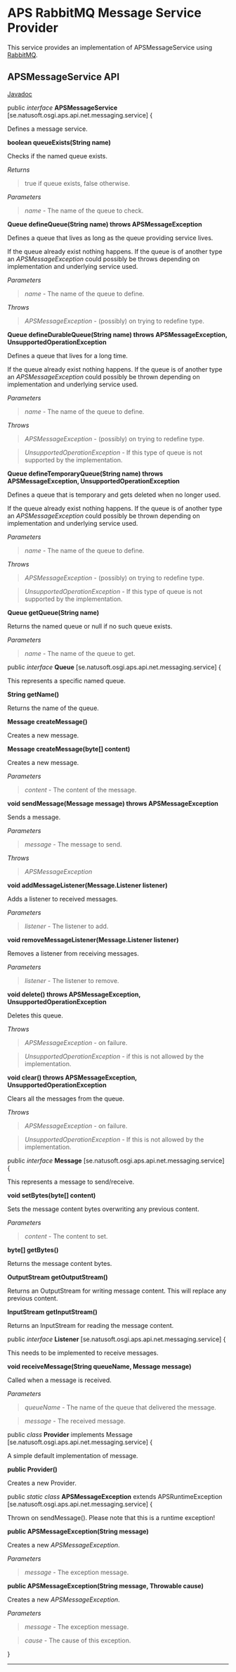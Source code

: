# APS RabbitMQ Message Service Provider

This service provides an implementation of APSMessageService using [RabbitMQ](http://www.rabbitmq.com/).

## APSMessageService API

[Javadoc](http://apidoc.natusoft.se/APS/se/natusoft/osgi/aps/api/net/messaging/service/APSMessageService.html)

public _interface_ __APSMessageService__   [se.natusoft.osgi.aps.api.net.messaging.service] {

Defines a message service.

__boolean queueExists(String name)__

Checks if the named queue exists.

_Returns_

> true if queue exists, false otherwise.

_Parameters_

> _name_ - The name of the queue to check. 

__Queue defineQueue(String name) throws APSMessageException__

Defines a queue that lives as long as the queue providing service lives.

If the queue already exist nothing happens. If the queue is of another type an _APSMessageException_ could possibly be throws depending on implementation and underlying service used.

_Parameters_

> _name_ - The name of the queue to define. 

_Throws_

> _APSMessageException_ - (possibly) on trying to redefine type. 

__Queue defineDurableQueue(String name) throws APSMessageException, UnsupportedOperationException__

Defines a queue that lives for a long time.

If the queue already exist nothing happens. If the queue is of another type an _APSMessageException_ could possibly be thrown depending on implementation and underlying service used.

_Parameters_

> _name_ - The name of the queue to define. 

_Throws_

> _APSMessageException_ - (possibly) on trying to redefine type. 

> _UnsupportedOperationException_ - If this type of queue is not supported by the implementation. 

__Queue defineTemporaryQueue(String name) throws APSMessageException, UnsupportedOperationException__

Defines a queue that is temporary and gets deleted when no longer used.

If the queue already exist nothing happens. If the queue is of another type an _APSMessageException_ could possibly be thrown depending on implementation and underlying service used.

_Parameters_

> _name_ - The name of the queue to define. 

_Throws_

> _APSMessageException_ - (possibly) on trying to redefine type. 

> _UnsupportedOperationException_ - If this type of queue is not supported by the implementation. 

__Queue getQueue(String name)__

Returns the named queue or null if no such queue exists.

_Parameters_

> _name_ - The name of the queue to get. 

public _interface_ __Queue__   [se.natusoft.osgi.aps.api.net.messaging.service] {

This represents a specific named queue.

__String getName()__

Returns the name of the queue.

__Message createMessage()__

Creates a new message.

__Message createMessage(byte[] content)__

Creates a new message.

_Parameters_

> _content_ - The content of the message. 

__void sendMessage(Message message) throws APSMessageException__

Sends a message.

_Parameters_

> _message_ - The message to send. 

_Throws_

> _APSMessageException_

__void addMessageListener(Message.Listener listener)__

Adds a listener to received messages.

_Parameters_

> _listener_ - The listener to add. 

__void removeMessageListener(Message.Listener listener)__

Removes a listener from receiving messages.

_Parameters_

> _listener_ - The listener to remove. 

__void delete() throws APSMessageException, UnsupportedOperationException__

Deletes this queue.

_Throws_

> _APSMessageException_ - on failure. 

> _UnsupportedOperationException_ - if this is not allowed by the implementation. 

__void clear() throws APSMessageException, UnsupportedOperationException__

Clears all the messages from the queue.

_Throws_

> _APSMessageException_ - on failure. 

> _UnsupportedOperationException_ - If this is not allowed by the implementation. 

public _interface_ __Message__   [se.natusoft.osgi.aps.api.net.messaging.service] {

This represents a message to send/receive.

__void setBytes(byte[] content)__

Sets the message content bytes overwriting any previous content.

_Parameters_

> _content_ - The content to set. 

__byte[] getBytes()__

Returns the message content bytes.

__OutputStream getOutputStream()__

Returns an OutputStream for writing message content. This will replace any previous content.

__InputStream getInputStream()__

Returns an InputStream for reading the message content.

public _interface_ __Listener__   [se.natusoft.osgi.aps.api.net.messaging.service] {

This needs to be implemented to receive messages.

__void receiveMessage(String queueName, Message message)__

Called when a message is received.

_Parameters_

> _queueName_ - The name of the queue that delivered the message. 

> _message_ - The received message. 

public _class_ __Provider__ implements  Message    [se.natusoft.osgi.aps.api.net.messaging.service] {

A simple default implementation of message.

__public Provider()__

Creates a new Provider.









public _static_ _class_ __APSMessageException__ extends  APSRuntimeException    [se.natusoft.osgi.aps.api.net.messaging.service] {

Thrown on sendMessage(). Please note that this is a runtime exception!

__public APSMessageException(String message)__

Creates a new _APSMessageException_.

_Parameters_

> _message_ - The exception message. 

__public APSMessageException(String message, Throwable cause)__

Creates a new _APSMessageException_.

_Parameters_

> _message_ - The exception message. 

> _cause_ - The cause of this exception. 

}

----

    

